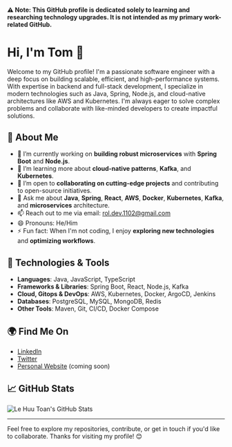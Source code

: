 

#### **⚠️ Note:** This GitHub profile is **dedicated solely to learning and researching technology upgrades**. It is not intended as my primary work-related GitHub.


# Hi, I'm Tom 👋

Welcome to my GitHub profile! I'm a passionate software engineer with a deep focus on building scalable, efficient, and high-performance systems. With expertise in backend and full-stack development, I specialize in modern technologies such as Java, Spring, Node.js, and cloud-native architectures like AWS and Kubernetes. I'm always eager to solve complex problems and collaborate with like-minded developers to create impactful solutions.

## 🚀 About Me

- 🔭 I’m currently working on **building robust microservices** with **Spring Boot** and **Node.js**.
- 🌱 I’m learning more about **cloud-native patterns**, **Kafka**, and **Kubernetes**.
- 👯 I’m open to **collaborating on cutting-edge projects** and contributing to open-source initiatives.
- 💬 Ask me about **Java**, **Spring**, **React**, **AWS**, **Docker**, **Kubernetes**, **Kafka**, and **microservices** architecture.
- 📫 Reach out to me via email: [rol.dev.1102@gmail.com](mailto:rol.dev.1102@gmail.com)
- 😄 Pronouns: He/Him
- ⚡ Fun fact: When I'm not coding, I enjoy **exploring new technologies** and **optimizing workflows**.

## 🔧 Technologies & Tools

- **Languages**: Java, JavaScript, TypeScript
- **Frameworks & Libraries**: Spring Boot, React, Node.js, Kafka
- **Cloud, Gitops & DevOps**: AWS, Kubernetes, Docker, ArgoCD, Jenkins
- **Databases**: PostgreSQL, MySQL, MongoDB, Redis
- **Other Tools**: Maven, Git, CI/CD, Docker Compose

## 🌍 Find Me On

- [LinkedIn](https://www.linkedin.com/in/toan-tom)
- [Twitter](https://x.com/rol_le1843)
- [Personal Website](https://lehuutoan.dev) (coming soon)

## 📈 GitHub Stats

![Le Huu Toan's GitHub Stats](https://github-readme-stats.vercel.app/api?username=toanhhg123)

---

Feel free to explore my repositories, contribute, or get in touch if you'd like to collaborate. Thanks for visiting my profile! 😊
